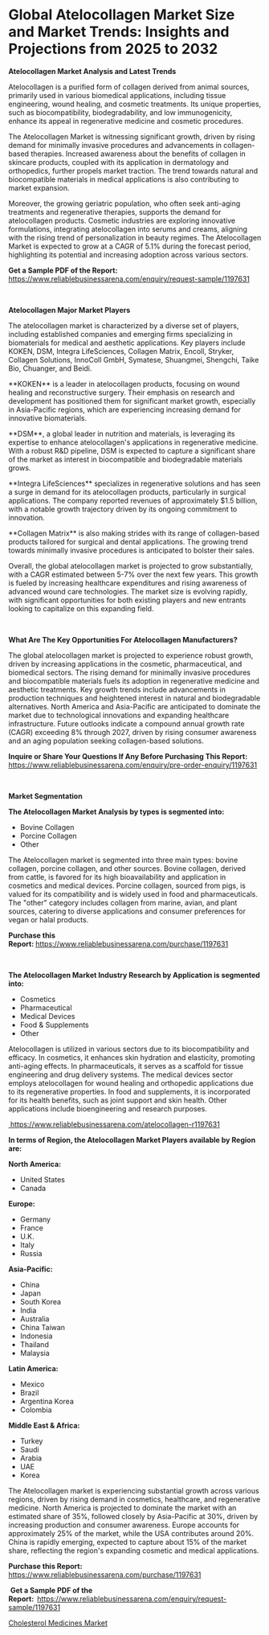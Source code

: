 <p><h1>Global Atelocollagen Market Size and Market Trends: Insights and Projections from 2025 to 2032</h1></p><p><strong>Atelocollagen Market Analysis and Latest Trends</strong></p>
<p><p>Atelocollagen is a purified form of collagen derived from animal sources, primarily used in various biomedical applications, including tissue engineering, wound healing, and cosmetic treatments. Its unique properties, such as biocompatibility, biodegradability, and low immunogenicity, enhance its appeal in regenerative medicine and cosmetic procedures.</p><p>The Atelocollagen Market is witnessing significant growth, driven by rising demand for minimally invasive procedures and advancements in collagen-based therapies. Increased awareness about the benefits of collagen in skincare products, coupled with its application in dermatology and orthopedics, further propels market traction. The trend towards natural and biocompatible materials in medical applications is also contributing to market expansion.</p><p>Moreover, the growing geriatric population, who often seek anti-aging treatments and regenerative therapies, supports the demand for atelocollagen products. Cosmetic industries are exploring innovative formulations, integrating atelocollagen into serums and creams, aligning with the rising trend of personalization in beauty regimes. The Atelocollagen Market is expected to grow at a CAGR of 5.1% during the forecast period, highlighting its potential and increasing adoption across various sectors.</p></p>
<p><strong>Get a Sample PDF of the Report:&nbsp;</strong> <a href="https://www.reliablebusinessarena.com/enquiry/request-sample/1197631?utm_campaign=3013&utm_medium=2&utm_source=Github&utm_content=ia&utm_term=08032025&utm_id=atelocollagen">https://www.reliablebusinessarena.com/enquiry/request-sample/1197631</a></p>
<p>&nbsp;</p>
<p><strong>Atelocollagen Major Market Players</strong></p>
<p><p>The atelocollagen market is characterized by a diverse set of players, including established companies and emerging firms specializing in biomaterials for medical and aesthetic applications. Key players include KOKEN, DSM, Integra LifeSciences, Collagen Matrix, Encoll, Stryker, Collagen Solutions, InnoColl GmbH, Symatese, Shuangmei, Shengchi, Taike Bio, Chuanger, and Beidi.</p><p>**KOKEN** is a leader in atelocollagen products, focusing on wound healing and reconstructive surgery. Their emphasis on research and development has positioned them for significant market growth, especially in Asia-Pacific regions, which are experiencing increasing demand for innovative biomaterials.</p><p>**DSM**, a global leader in nutrition and materials, is leveraging its expertise to enhance atelocollagen's applications in regenerative medicine. With a robust R&D pipeline, DSM is expected to capture a significant share of the market as interest in biocompatible and biodegradable materials grows.</p><p>**Integra LifeSciences** specializes in regenerative solutions and has seen a surge in demand for its atelocollagen products, particularly in surgical applications. The company reported revenues of approximately $1.5 billion, with a notable growth trajectory driven by its ongoing commitment to innovation.</p><p>**Collagen Matrix** is also making strides with its range of collagen-based products tailored for surgical and dental applications. The growing trend towards minimally invasive procedures is anticipated to bolster their sales.</p><p>Overall, the global atelocollagen market is projected to grow substantially, with a CAGR estimated between 5-7% over the next few years. This growth is fueled by increasing healthcare expenditures and rising awareness of advanced wound care technologies. The market size is evolving rapidly, with significant opportunities for both existing players and new entrants looking to capitalize on this expanding field.</p></p>
<p>&nbsp;</p>
<p><strong>What Are The Key Opportunities For Atelocollagen Manufacturers?</strong></p>
<p><p>The global atelocollagen market is projected to experience robust growth, driven by increasing applications in the cosmetic, pharmaceutical, and biomedical sectors. The rising demand for minimally invasive procedures and biocompatible materials fuels its adoption in regenerative medicine and aesthetic treatments. Key growth trends include advancements in production techniques and heightened interest in natural and biodegradable alternatives. North America and Asia-Pacific are anticipated to dominate the market due to technological innovations and expanding healthcare infrastructure. Future outlooks indicate a compound annual growth rate (CAGR) exceeding 8% through 2027, driven by rising consumer awareness and an aging population seeking collagen-based solutions.</p></p>
<p><strong>Inquire or Share Your Questions If Any Before Purchasing This Report:</strong> <a href="https://www.reliablebusinessarena.com/enquiry/pre-order-enquiry/1197631?utm_campaign=3013&utm_medium=2&utm_source=Github&utm_content=ia&utm_term=08032025&utm_id=atelocollagen">https://www.reliablebusinessarena.com/enquiry/pre-order-enquiry/1197631</a></p>
<p>&nbsp;</p>
<p><strong>Market Segmentation</strong></p>
<p><strong>The Atelocollagen Market Analysis by types is segmented into:</strong></p>
<p><ul><li>Bovine Collagen</li><li>Porcine Collagen</li><li>Other</li></ul></p>
<p><p>The Atelocollagen market is segmented into three main types: bovine collagen, porcine collagen, and other sources. Bovine collagen, derived from cattle, is favored for its high bioavailability and application in cosmetics and medical devices. Porcine collagen, sourced from pigs, is valued for its compatibility and is widely used in food and pharmaceuticals. The "other" category includes collagen from marine, avian, and plant sources, catering to diverse applications and consumer preferences for vegan or halal products.</p></p>
<p><strong>Purchase this Report:&nbsp;</strong><a href="https://www.reliablebusinessarena.com/purchase/1197631?utm_campaign=3013&utm_medium=2&utm_source=Github&utm_content=ia&utm_term=08032025&utm_id=atelocollagen">https://www.reliablebusinessarena.com/purchase/1197631</a></p>
<p>&nbsp;</p>
<p><strong>The Atelocollagen Market Industry Research by Application is segmented into:</strong></p>
<p><ul><li>Cosmetics</li><li>Pharmaceutical</li><li>Medical Devices</li><li>Food & Supplements</li><li>Other</li></ul></p>
<p><p>Atelocollagen is utilized in various sectors due to its biocompatibility and efficacy. In cosmetics, it enhances skin hydration and elasticity, promoting anti-aging effects. In pharmaceuticals, it serves as a scaffold for tissue engineering and drug delivery systems. The medical devices sector employs atelocollagen for wound healing and orthopedic applications due to its regenerative properties. In food and supplements, it is incorporated for its health benefits, such as joint support and skin health. Other applications include bioengineering and research purposes.</p></p>
<p><a href="https://www.reliablebusinessarena.com/atelocollagen-r1197631?utm_campaign=3013&utm_medium=2&utm_source=Github&utm_content=ia&utm_term=08032025&utm_id=atelocollagen">&nbsp;https://www.reliablebusinessarena.com/atelocollagen-r1197631</a></p>
<p><strong>In terms of Region, the Atelocollagen Market Players available by Region are:</strong></p>
<p>
    <p> <strong> North America: </strong>
        <ul>
            <li>United States</li>
            <li>Canada</li>
        </ul>
        </p> 
    <p> <strong> Europe: </strong>
        <ul>
            <li>Germany</li>
            <li>France</li>
            <li>U.K.</li>
            <li>Italy</li>
            <li>Russia</li>
        </ul>
        </p> 
    <p> <strong> Asia-Pacific: </strong>
        <ul>
            <li>China</li>
            <li>Japan</li>
            <li>South Korea</li>
            <li>India</li>
            <li>Australia</li>
            <li>China Taiwan</li>
            <li>Indonesia</li>
            <li>Thailand</li>
            <li>Malaysia</li>
        </ul>
        </p> 
    <p> <strong> Latin America: </strong>
        <ul>
            <li>Mexico</li>
            <li>Brazil</li>
            <li>Argentina Korea</li>
            <li>Colombia</li>
        </ul>
        </p> 
    <p> <strong> Middle East & Africa: </strong>
        <ul>
            <li>Turkey</li>
            <li>Saudi</li>
            <li>Arabia</li>
            <li>UAE</li>
            <li>Korea</li>
        </ul>
    </p>
    </p>
<p><p>The Atelocollagen market is experiencing substantial growth across various regions, driven by rising demand in cosmetics, healthcare, and regenerative medicine. North America is projected to dominate the market with an estimated share of 35%, followed closely by Asia-Pacific at 30%, driven by increasing production and consumer awareness. Europe accounts for approximately 25% of the market, while the USA contributes around 20%. China is rapidly emerging, expected to capture about 15% of the market share, reflecting the region's expanding cosmetic and medical applications.</p></p>
<p><strong>Purchase this Report: </strong><a href="https://www.reliablebusinessarena.com/purchase/1197631?utm_campaign=3013&utm_medium=2&utm_source=Github&utm_content=ia&utm_term=08032025&utm_id=atelocollagen">https://www.reliablebusinessarena.com/purchase/1197631</a></p>
<p>&nbsp;<strong>Get a Sample PDF of the Report:&nbsp;&nbsp;</strong><a href="https://www.reliablebusinessarena.com/enquiry/request-sample/1197631?utm_campaign=3013&utm_medium=2&utm_source=Github&utm_content=ia&utm_term=08032025&utm_id=atelocollagen">https://www.reliablebusinessarena.com/enquiry/request-sample/1197631</a></p>
<p><strong></strong></p>
<p><p><a href="https://github.com/ngozudapshi/Market-Research-Report-List-1/blob/main/cholesterol-medicines-market.md?utm_campaign=3013&utm_medium=2&utm_source=Github&utm_content=ia&utm_term=08032025&utm_id=atelocollagen">Cholesterol Medicines Market</a></p></p>